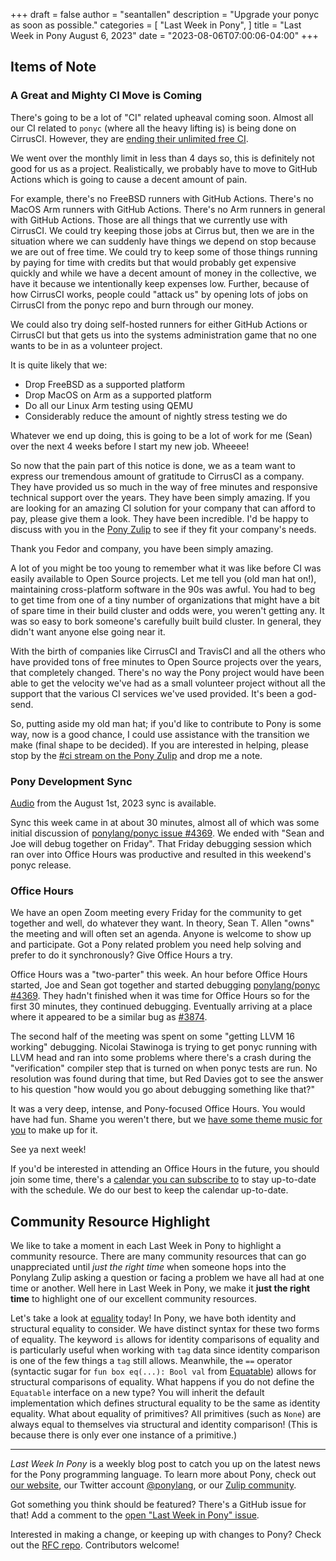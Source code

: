 +++
draft = false
author = "seantallen"
description = "Upgrade your ponyc as soon as possible."
categories = [
    "Last Week in Pony",
]
title = "Last Week in Pony August 6, 2023"
date = "2023-08-06T07:00:06-04:00"
+++

## Items of Note

### A Great and Mighty CI Move is Coming

There's going to be a lot of "CI" related upheaval coming soon. Almost all our CI related to `ponyc` (where all the heavy lifting is) is being done on CirrusCI. However, they are [ending their unlimited free CI](https://cirrus-ci.org/blog/2023/07/17/limiting-free-usage-of-cirrus-ci/).

We went over the monthly limit in less than 4 days so, this is definitely not good for us as a project. Realistically, we probably have to move to GitHub Actions which is going to cause a decent amount of pain.

For example, there's no FreeBSD runners with GitHub Actions. There's no MacOS Arm runners with GitHub Actions. There's no Arm runners in general with GitHub Actions. Those are all things that we currently use with CirrusCI. We could try keeping those jobs at Cirrus but, then we are in the situation where we can suddenly have things we depend on stop because we are out of free time. We could try to keep some of those things running by paying for time with credits but that would probably get expensive quickly and while we have a decent amount of money in the collective, we have it because we intentionally keep expenses low. Further, because of how CirrusCI works, people could "attack us" by opening lots of jobs on CirrusCI from the ponyc repo and burn through our money.

We could also try doing self-hosted runners for either GitHub Actions or CirrusCI but that gets us into the systems administration game that no one wants to be in as a volunteer project.

It is quite likely that we:

- Drop FreeBSD as a supported platform
- Drop MacOS on Arm as a supported platform
- Do all our Linux Arm testing using QEMU
- Considerably reduce the amount of nightly stress testing we do

Whatever we end up doing, this is going to be a lot of work for me (Sean) over the next 4 weeks before I start my new job. Wheeee!

So now that the pain part of this notice is done, we as a team want to express our tremendous amount of gratitude to CirrusCI as a company. They have provided us so much in the way of free minutes and responsive technical support over the years. They have been simply amazing. If you are looking for an amazing CI solution for your company that can afford to pay, please give them a look. They have been incredible. I'd be happy to discuss with you in the [Pony Zulip](https://https://ponylang.zulipchat.com/) to see if they fit your company's needs.

Thank you Fedor and company, you have been simply amazing.

A lot of you might be too young to remember what it was like before CI was easily available to Open Source projects. Let me tell you (old man hat on!), maintaining cross-platform software in the 90s was awful. You had to beg to get time from one of a tiny number of organizations that might have a bit of spare time in their build cluster and odds were, you weren't getting any. It was so easy to bork someone's carefully built build cluster. In general, they didn't want anyone else going near it.

With the birth of companies like CirrusCI and TravisCI and all the others who have provided tons of free minutes to Open Source projects over the years, that completely changed. There's no way the Pony project would have been able to get the velocity we've had as a small volunteer project without all the support that the various CI services we've used provided. It's been a god-send.

So, putting aside my old man hat; if you'd like to contribute to Pony is some way, now is a good chance, I could use assistance with the transition we make (final shape to be decided). If you are interested in helping, please stop by the [#ci stream on the Pony Zulip](https://ponylang.zulipchat.com/#narrow/stream/190359-ci) and drop me a note.

### Pony Development Sync

[Audio](https://sync-recordings.ponylang.io/r/2023_08_01.m4a) from the August 1st, 2023 sync is available.

Sync this week came in at about 30 minutes, almost all of which was some initial discussion of [ponylang/ponyc issue #4369](https://github.com/ponylang/ponyc/issues/4369). We ended with "Sean and Joe will debug together on Friday".
That Friday debugging session which ran over into Office Hours was productive and resulted in this weekend's ponyc release.

### Office Hours

We have an open Zoom meeting every Friday for the community to get together and well, do whatever they want. In theory, Sean T. Allen "owns" the meeting and will often set an agenda. Anyone is welcome to show up and participate. Got a Pony related problem you need help solving and prefer to do it synchronously? Give Office Hours a try.

Office Hours was a "two-parter" this week. An hour before Office Hours started, Joe and Sean got together and started debugging [ponylang/ponyc #4369](https://github.com/ponylang/ponyc/issues/4369). They hadn't finished when it was time for Office Hours so for the first 30 minutes, they continued debugging. Eventually arriving at a place where it appeared to be a similar bug as [#3874](https://github.com/ponylang/ponyc/issues/3874).

The second half of the meeting was spent on some "getting LLVM 16 working" debugging. Nicolai Stawinoga is trying to get ponyc running with LLVM head and ran into some problems where there's a crash during the "verification" compiler step that is turned on when ponyc tests are run. No resolution was found during that time, but Red Davies got to see the answer to his question "how would you go about debugging something like that?"

It was a very deep, intense, and Pony-focused Office Hours. You would have had fun. Shame you weren't there, but we [have some theme music for you](https://www.youtube.com/watch?v=d01VdBg65Dg) to make up for it.

See ya next week!

If you'd be interested in attending an Office Hours in the future, you should join some time, there's a [calendar you can subscribe to](https://calendar.google.com/calendar/ical/4465e68ae24131ae00461a40893f2637a2c9ac510e311a44ff78680e2f183ce3%40group.calendar.google.com/public/basic.ics) to stay up-to-date with the schedule. We do our best to keep the calendar up-to-date.

## Community Resource Highlight

We like to take a moment in each Last Week in Pony to highlight a community resource. There are many community resources that can go unappreciated until _just the right time_ when someone hops into the Ponylang Zulip asking a question or facing a problem we have all had at one time or another. Well here in Last Week in Pony, we make it **just the right time** to highlight one of our excellent community resources.

Let's take a look at [equality](https://tutorial.ponylang.io/expressions/equality) today! In Pony, we have both identity and structural equality to consider. We have distinct syntax for these two forms of equality. The keyword `is` allows for identity comparisons of equality and is particularly useful when working with `tag` data since identity comparison is one of the few things a `tag` still allows. Meanwhile, the `==` operator (syntactic sugar for `fun box eq(...): Bool val` from [Equatable](https://stdlib.ponylang.io/builtin-Equatable/)) allows for structural comparisons of equality. What happens if you do not define the `Equatable` interface on a new type? You will inherit the default implementation which defines structural equality to be the same as identity equality. What about equality of primitives? All primitives (such as `None`) are always equal to themselves via structural and identity comparison! (This is because there is only ever one instance of a primitive.)

---

_Last Week In Pony_ is a weekly blog post to catch you up on the latest news for the Pony programming language. To learn more about Pony, check out [our website](https://ponylang.io), our Twitter account [@ponylang](https://twitter.com/ponylang), or our [Zulip community](https://ponylang.zulipchat.com).

Got something you think should be featured? There's a GitHub issue for that! Add a comment to the [open "Last Week in Pony" issue](https://github.com/ponylang/ponylang.github.io/issues?q=is%3Aissue+is%3Aopen+label%3Alast-week-in-pony).

Interested in making a change, or keeping up with changes to Pony? Check out the [RFC repo](https://github.com/ponylang/rfcs). Contributors welcome!

